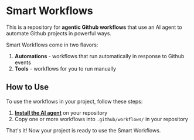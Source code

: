 # Smart Workflows

This is a repository for **agentic Github workflows** that use an AI agent
to automate Github projects in powerful ways.

Smart Workflows come in two flavors:
1. **Automations** - workflows that run automatically in response to Github events
2. **Tools** - workflows for you to run manually

## How to Use
To use the workflows in your project, follow these steps:

1. **[Install the AI agent](https://github.com/apps/pr-pilot-ai/installations/new)** on your repository
2. Copy one or more workflows into `.github/workflows/` in your repository

That's it! Now your project is ready to use the Smart Workflows.

